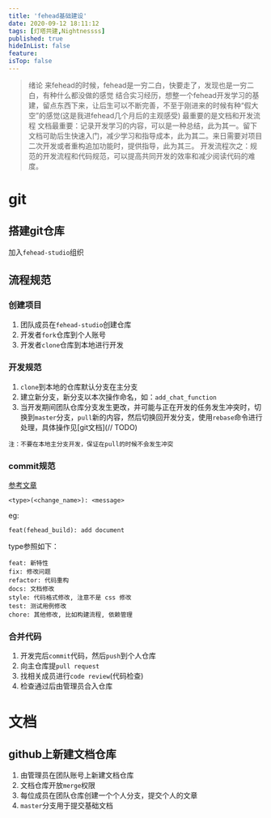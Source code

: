 ```yaml
---
title: 'fehead基础建设'
date: 2020-09-12 18:11:12
tags: [灯塔共建,Nightnessss]
published: true
hideInList: false
feature: 
isTop: false
---
```


> 绪论
> 来fehead的时候，fehead是一穷二白，快要走了，发现也是一穷二白，有种什么都没做的感觉
> 结合实习经历，想整一个fehead开发学习的基建，留点东西下来，让后生可以不断完善，不至于刚进来的时候有种“假大空”的感觉(这是我进fehead几个月后的主观感受)
> 最重要的是文档和开发流程
> 文档最重要：记录开发学习的内容，可以是一种总结，此为其一。留下文档可助后生快速入门，减少学习和指导成本，此为其二。来日需要对项目二次开发或者重构追加功能时，提供指导，此为其三。
> 开发流程次之：规范的开发流程和代码规范，可以提高共同开发的效率和减少阅读代码的难度。

# git
## 搭建git仓库
加入`fehead-studio`组织

## 流程规范
### 创建项目
1. 团队成员在`fehead-studio`创建仓库
2. 开发者`fork`仓库到个人账号
3. 开发者`clone`仓库到本地进行开发

### 开发规范
1. `clone`到本地的仓库默认分支在主分支
2. 建立新分支，新分支以本次操作命名，如：`add_chat_function`
3. 当开发期间团队仓库分支发生更改，并可能与正在开发的任务发生冲突时，切换到`master`分支，`pull`新的内容，然后切换回开发分支，使用`rebase`命令进行处理，具体操作见[git文档](// TODO)

`注：不要在本地主分支开发，保证在pull的时候不会发生冲突`

### commit规范
[参考文章](https://juejin.im/post/6844903606815064077)
```
<type>(<change_name>): <message>
```
eg:
```
feat(fehead_build): add document
```
type参照如下：
```
feat: 新特性
fix: 修改问题
refactor: 代码重构
docs: 文档修改
style: 代码格式修改, 注意不是 css 修改
test: 测试用例修改
chore: 其他修改, 比如构建流程, 依赖管理
```

### 合并代码
1. 开发完后`commit`代码，然后`push`到个人仓库
2. 向主仓库提`pull request`
3. 找相关成员进行`code review`(代码检查)
4. 检查通过后由管理员合入仓库

# 文档
## github上新建文档仓库
1. 由管理员在团队账号上新建文档仓库
2. 文档仓库开放`merge`权限
3. 每位成员在团队仓库创建一个个人分支，提交个人的文章
4. `master`分支用于提交基础文档
